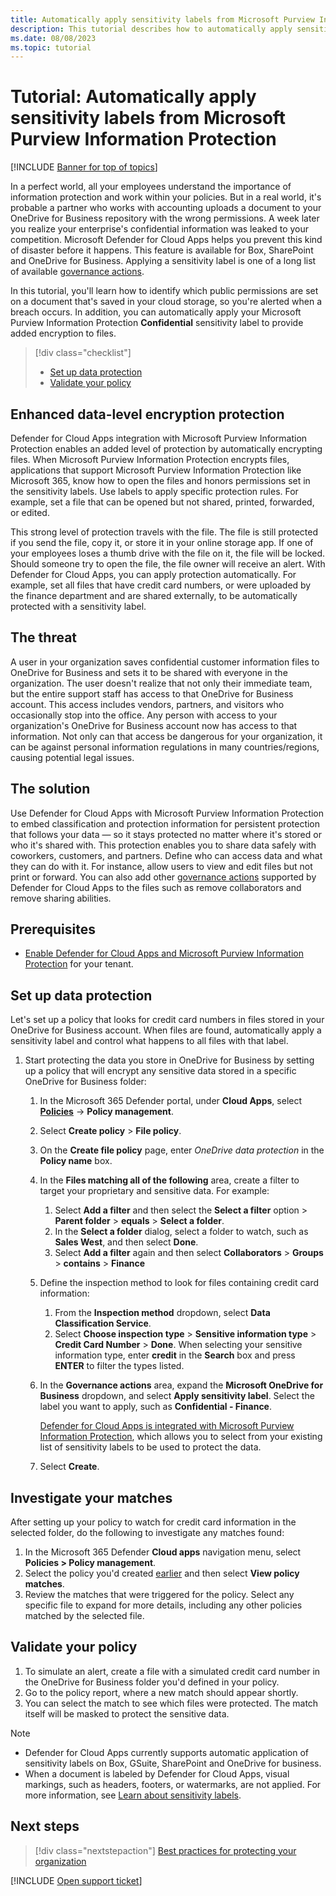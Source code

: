 ```yaml
---
title: Automatically apply sensitivity labels from Microsoft Purview Information Protection | Microsoft Defender for Cloud Apps
description: This tutorial describes how to automatically apply sensitivity labels from Microsoft Purview Information Protection in Microsoft Defender for Cloud Apps.
ms.date: 08/08/2023
ms.topic: tutorial
---
```

# Tutorial: Automatically apply sensitivity labels from Microsoft Purview Information Protection

[!INCLUDE [Banner for top of topics](includes/banner.md)]

In a perfect world, all your employees understand the importance of information protection and work within your policies. But in a real world, it's probable a partner who works with accounting uploads a document to your OneDrive for Business repository with the wrong permissions. A week later you realize your enterprise's confidential information was leaked to your competition. Microsoft Defender for Cloud Apps helps you prevent this kind of disaster before it happens. This feature is available for Box, SharePoint and OneDrive for Business. Applying a sensitivity label is one of a long list of available [governance actions](governance-actions.md).

In this tutorial, you'll learn how to identify which public permissions are set on a document that's saved in your cloud storage, so you're alerted when a breach occurs. In addition, you can automatically apply your Microsoft Purview Information Protection **Confidential** sensitivity label to provide added encryption to files.

> [!div class="checklist"]
>
> - [Set up data protection](#set-up-data-protection)
> - [Validate your policy](#validate-your-policy)

## Enhanced data-level encryption protection

Defender for Cloud Apps integration with Microsoft Purview Information Protection enables an added level of protection by automatically encrypting files. When Microsoft Purview Information Protection encrypts files, applications that support Microsoft Purview Information Protection like Microsoft 365, know how to open the files and honors permissions set in the sensitivity labels. Use labels to apply specific protection rules. For example, set a file that can be opened but not shared, printed, forwarded, or edited.

This strong level of protection travels with the file. The file is still protected if you send the file, copy it, or store it in your online storage app. If one of your employees loses a thumb drive with the file on it, the file will be locked. Should someone try to open the file, the file owner will receive an alert. With Defender for Cloud Apps, you can apply protection automatically. For example, set all files that have credit card numbers, or were uploaded by the finance department and are shared externally, to be automatically protected with a sensitivity label.

## The threat

A user in your organization saves confidential customer information files to OneDrive for Business and sets it to be shared with everyone in the organization. The user doesn't realize that not only their immediate team, but the entire support staff has access to that OneDrive for Business account. This access includes vendors, partners, and visitors who occasionally stop into the office. Any person with access to your organization's OneDrive for Business account now has access to that information. Not only can that access be dangerous for your organization, it can be against personal information regulations in many countries/regions, causing potential legal issues.

## The solution

Use Defender for Cloud Apps with Microsoft Purview Information Protection to embed classification and protection information for persistent protection that follows your data — so it stays protected no matter where it's stored or who it's shared with. This protection enables you to share data safely with coworkers, customers, and partners. Define who can access data and what they can do with it. For instance, allow users to view and edit files but not print or forward. You can also add other [governance actions](governance-actions.md) supported by Defender for Cloud Apps to the files such as remove collaborators and remove sharing abilities.

## Prerequisites

- [Enable Defender for Cloud Apps and Microsoft Purview Information Protection](azip-integration.md) for your tenant.

## Set up data protection

Let's set up a policy that looks for credit card numbers in files stored in your OneDrive for Business account. When files are found, automatically apply a sensitivity label and control what happens to all files with that label.

1. Start protecting the data you store in OneDrive for Business by setting up a policy that will encrypt any sensitive data stored in a specific OneDrive for Business folder:

    1. In the Microsoft 365 Defender portal, under **Cloud Apps**, select [**Policies**](control-cloud-apps-with-policies.md) -> **Policy management**.

    1. Select **Create policy** > **File policy**.

    1. On the **Create file policy** page, enter *OneDrive data protection* in the **Policy name** box.

    1. In the **Files matching all of the following** area, create a filter to target your proprietary and sensitive data. For example:

        1. Select **Add a filter** and then select the **Select a filter** option > **Parent folder** > **equals** > **Select a folder**.
        1. In the **Select a folder** dialog, select a folder to watch, such as **Sales West**, and then select **Done**.
        1. Select **Add a filter** again and then select **Collaborators** > **Groups** > **contains** > **Finance**

    1. Define the inspection method to look for files containing credit card information:

        1. From the **Inspection method** dropdown, select **Data Classification Service**. 
        1. Select **Choose inspection type** > **Sensitive information type** > **Credit Card Number** > **Done**. When selecting your sensitive information type, enter **credit** in the **Search** box and press **ENTER** to filter the types listed.

    1. In the **Governance actions** area, expand the **Microsoft OneDrive for Business** dropdown, and select **Apply sensitivity label**. Select the label you want to apply, such as **Confidential - Finance**.

        [Defender for Cloud Apps is integrated with Microsoft Purview Information Protection](azip-integration.md), which allows you to select from your existing list of sensitivity labels to be used to protect the data.

    1. Select **Create**.

## Investigate your matches

After setting up your policy to watch for credit card information in the selected folder, do the following to investigate any matches found:

1. In the Microsoft 365 Defender **Cloud apps** navigation menu, select **Policies > Policy management**. 
1. Select the policy you'd created [earlier](#set-up-data-protection) and then select **View policy matches**.
1. Review the matches that were triggered for the policy. Select any specific file to expand for more details, including any other policies matched by the selected file.

## Validate your policy

1. To simulate an alert, create a file with a simulated credit card number in the OneDrive for Business folder you'd defined in your policy. 
1. Go to the policy report, where a new match should appear shortly.
1. You can select the match to see which files were protected. The match itself will be masked to protect the sensitive data.

>[!NOTE]
>
> - Defender for Cloud Apps currently supports automatic application of sensitivity labels on Box, GSuite, SharePoint and OneDrive for business.
> - When a document is labeled by Defender for Cloud Apps, visual markings, such as headers, footers, or watermarks, are not applied. For more information, see [Learn about sensitivity labels](/microsoft-365/compliance/sensitivity-labels).
>

## Next steps

> [!div class="nextstepaction"]
> [Best practices for protecting your organization](best-practices.md)

[!INCLUDE [Open support ticket](includes/support.md)]
